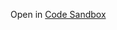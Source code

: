 Open in [Code Sandbox](https://codesandbox.io/s/github/streetwriters/rebass/tree/master/examples/styled-components)
